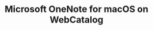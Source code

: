 ---
name: Microsoft OneNote
category: Productivity
featured: true
title: Microsoft OneNote for macOS on WebCatalog
key: microsoft-onenote
fullUrl: 'https://www.onenote.com/notebooks'
hostname: onenote.com

---